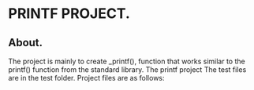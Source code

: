 # PRINTF PROJECT.

## About.

The project is mainly to create _printf(), function that works similar to the printf() function from the standard library.
The printf project
The test files are in the test folder. Project files are as follows:

